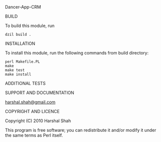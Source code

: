 Dancer-App-CRM



BUILD

To build this module, run 

	dzil build .

INSTALLATION

To install this module, run the following commands from build directory:

	perl Makefile.PL
	make
	make test
	make install

ADDITIONAL TESTS

SUPPORT AND DOCUMENTATION

harshal.shah@gmail.com

COPYRIGHT AND LICENCE

Copyright (C) 2010 Harshal Shah

This program is free software; you can redistribute it and/or modify it
under the same terms as Perl itself.

